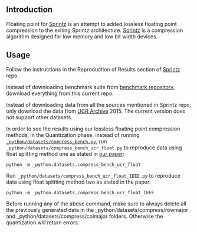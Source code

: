 Introduction
-------------------------

Floating point for [Sprintz](https://github.com/dblalock/sprintz) is an attempt to added lossless floating point compression to the exiting Sprintz architecture. [Sprintz](https://github.com/dblalock/sprintz) is a compression algorithm designed for low memory and low bit width devices. 



Usage
-------------------------

Follow the instructions in the Reproduction of Results section of [Sprintz](https://github.com/dblalock/sprintz) repo. 

Instead of downloading benchmark suite from [benchmark repository](https://github.com/dblalock/lzbench), download everything from this current repo.

Instead of downloading data from all the sources mentioned in Sprintz repo, only download the data from [UCR Archive](http://www.cs.ucr.edu/~eamonn/time_series_data/) 2015. The current version does not support other datasets.

In order to see the results using our lossless floating point compression methods, in the Quantization phase, instead of running [`_python/datasets/compress_bench.py`](https://github.com/dblalock/lzbench/blob/master/_python/datasets/compress_bench.py), run ` _python/datasets/compress_bench_ucr_float.py` to reproduce data using float splitting method one as stated in [our paper](https://github.com/Atlas-Yu/Floating_point_Sprintz/blob/master/Floating_Point_for_Sprintz.pdf):

```
python -m _python.datasets.compress_bench_ucr_float
```

Run` _python/datasets/compress_bench_ucr_float_IEEE.py` to reproduce data using float splitting method two as stated in the paper:

```
python -m _python.datasets.compress_bench_ucr_float_IEEE
```

Before running any of the above command, make sure to always delete all the previously generated data in the _python/datasets/compress/rowmajor and _python/datasets/compress/colmajor folders. Otherwise the quantization will return errors.